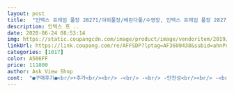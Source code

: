```yaml
---
layout: post 
title:  "인텍스 프레임 풀장 28271/야외풀장/베란다풀/수영장, 인텍스 프레임 풀장 28271:(260X160)" 
description: 인텍스 프 ..
date: 2020-06-24 08:53:14 
img: https://static.coupangcdn.com/image/product/image/vendoritem/2019/03/07/3017222334/f3c1bc3f-826d-45b6-adb0-1592019eae21.jpg 
linkUrl: https://link.coupang.com/re/AFFSDP?lptag=AF3600438&subid=ahnPublicAsk&pageKey=28988522&itemId=110897766&vendorItemId=3028402915&traceid=V0-113-31059878ae2459f4 
categories: [1017] 
color: A566FF 
price: 111800 
author: Ask View Shop 
cont:  "●구매후기●<br/>+추가<br/><br/> -<br/> -<br/> -안전성<br/><br/> -<br/> -<br/> -조립법<br/><br/> -<br/> -<br/> -청소<br/><br/> -<br/> -<br/> -크기<br/>9살 5살 아들 둘이 충분하네요<br/>그래도 좋아요ㅎ<br/>그리고 높이는 많이 낮은편 이에요 저희 골든리트리버 당시 9개월장도 아이였는데 걸어다닐정도 ㅎㅎ 수영하라고 넣어줬더니.<br/>.<br/> 땅밟고 걸어다녀서ㅠㅠ ㅋㅋ 아무튼 잼나게 놀긴 했네요 아들이랑 아들 친구랑 강아지3마리랑 해서 ㅎㅎ<br/>그리고 먼지막이처럼 덮을꺼는 꼭 같이 구매하시거나<br/>그림찾아서 a기둥 b기둥 글자보고 조립하세요ㅎ<br/>기둥에 대고앉아도 흔들림없이 겁나 튼튼해여!<br/>날이 너무뜨거워서ㅎ놀기 딱좋더라구요! 조카들물놀이하고<br/>너무 상세하게 나왔다라고 해야할지.<br/>.<br/>?<br/>너무좋아요!<br/>녹안쓴다 그랬는데 아예 안쓸진 않는거 같아요<br/>다 놀고 좀 냅뒀었는데 분리해보니 파이프 하나가 녹슬어 있더라구요 다른건 거즘 다 괜찮아 보였는데 하나가 유독 녹슬은게 눈에 보일정도 였어요<br/>다 좋아요 생각보단 작은데 다 좋아요 근대 아니 설명서 그 몇줄이 쓰기 어려워서 안보내주시는건가요? 정말 힘들어죽는줄알았네요... <br/> 설명서가없어서 혼자 골똘히 생각후 대충해봤는데 다행이 잘 됐네여.<br/>.<br/>더울시간에 한시간 반동안 난리부루스를쳐서 더위먹고 살타고 얼굴읽고.<br/>.<br/>하하 정말 너무나 힘들었습니다.<br/> 아무튼 구멍은 아직 확인못했어요 물을 채우려다 내가 골로가게생겨서 중단하고 내려와서말입니다.<br/> 옥상에 설치한거라 너무 더울꺼같아서 천막도 구매했네요 ㅎㅎ 아무튼 생각보단 작지만 좋아요 아주 대만족 배송도 무거우셨을텐데 더운날 집문앞까지 잘 배송해주셔서 너무 감사하고요 많이파세요^<br/> -^<br/>다들 놀러오니까 구매하게됬어요!<br/>다들많은 도움되시길 바랍니당ㅎㅎ<br/>덮는게좋은듯 하루하루 물받고 버리실꺼아니라면<br/>돗자리큰거나 텐트밑에 방수그라인드시트나<br/>멀리놀러가는건 애기들데리고 무리기도하고ㅎ<br/>미끄럽지않아서 아쿠아슈즈도 벗기고놀았네욯ㅎㅎ<br/>바다는 조카들도 어린것도있지만 짠물이고 그늘막도 없어서 .<br/>.<br/>ㅜㅜ<br/>설명서 대충 파악하믄 설치는 여자둘이서도 할만큼 쉽네요!<br/>설명서라고해야할지.<br/>.<br/> 작은책자가있는데<br/>섬에살아서 여름휴가시작하면 조카들이며 친구들이며<br/>시골에서 쓰려고 구매했어요<br/>아님 너무 건성이라고해야할지.<br/>.<br/>?<br/>오전에놀고 덮어두고 오후에쓰고ㅎ먼지 낙엽등 안들어가서 더좋았어요<br/>워터파크는 세균덩어리란 말도많고ㅜㅜ섬에사는 핸디캡이 있어서<br/>이제두돌인 애기들부터 큰애들까지 재미나게놀꺼같아여!<br/>일단 햇빛차단하고 마당에설치!  7 월29일 첫개장했습니다ㅎ<br/>저희는 맥주한잔하니 워터파크따로필요없네요ㅎ<br/>저희들중엔 최고무거운사람이 70kg대라서 일단<br/>좀 보기 편하지는않아여 일단 영문이기도하고;;<br/>진짜 물빼는게 좀 높이 있어서 마지막에 불편하긴해여<br/>크기는 더큰거 사고싶었는데 로켓배송에서 품절되서ㅜㅜ<br/>+추가<br/><br/> -<br/> -<br/> -안전성<br/><br/> -<br/> -<br/> -조립법<br/><br/> -<br/> -<br/> -청소<br/><br/> -<br/> -<br/> -크기<br/>9살 5살 아들 둘이 충분하네요<br/>그래도 좋아요ㅎ<br/>그리고 높이는 많이 낮은편 이에요 저희 골든리트리버 당시 9개월장도 아이였는데 걸어다닐정도 ㅎㅎ 수영하라고 넣어줬더니.<br/>.<br/> 땅밟고 걸어다녀서ㅠㅠ ㅋㅋ 아무튼 잼나게 놀긴 했네요 아들이랑 아들 친구랑 강아지3마리랑 해서 ㅎㅎ<br/>그리고 먼지막이처럼 덮을꺼는 꼭 같이 구매하시거나<br/>그림찾아서 a기둥 b기둥 글자보고 조립하세요ㅎ<br/>기둥에 대고앉아도 흔들림없이 겁나 튼튼해여!<br/>날이 너무뜨거워서ㅎ놀기 딱좋더라구요! 조카들물놀이하고<br/>너무 상세하게 나왔다라고 해야할지.<br/>.<br/>?<br/>너무좋아요!<br/>녹안쓴다 그랬는데 아예 안쓸진 않는거 같아요<br/>다 놀고 좀 냅뒀었는데 분리해보니 파이프 하나가 녹슬어 있더라구요 다른건 거즘 다 괜찮아 보였는데 하나가 유독 녹슬은게 눈에 보일정도 였어요<br/>다 좋아요 생각보단 작은데 다 좋아요 근대 아니 설명서 그 몇줄이 쓰기 어려워서 안보내주시는건가요? 정말 힘들어죽는줄알았네요... <br/> 설명서가없어서 혼자 골똘히 생각후 대충해봤는데 다행이 잘 됐네여.<br/>.<br/>더울시간에 한시간 반동안 난리부루스를쳐서 더위먹고 살타고 얼굴읽고.<br/>.<br/>하하 정말 너무나 힘들었습니다.<br/> 아무튼 구멍은 아직 확인못했어요 물을 채우려다 내가 골로가게생겨서 중단하고 내려와서말입니다.<br/> 옥상에 설치한거라 너무 더울꺼같아서 천막도 구매했네요 ㅎㅎ 아무튼 생각보단 작지만 좋아요 아주 대만족 배송도 무거우셨을텐데 더운날 집문앞까지 잘 배송해주셔서 너무 감사하고요 많이파세요^<br/> -^<br/>다들 놀러오니까 구매하게됬어요!<br/>다들많은 도움되시길 바랍니당ㅎㅎ<br/>덮는게좋은듯 하루하루 물받고 버리실꺼아니라면<br/>돗자리큰거나 텐트밑에 방수그라인드시트나<br/>멀리놀러가는건 애기들데리고 무리기도하고ㅎ<br/>미끄럽지않아서 아쿠아슈즈도 벗기고놀았네욯ㅎㅎ<br/>바다는 조카들도 어린것도있지만 짠물이고 그늘막도 없어서 .<br/>.<br/>ㅜㅜ<br/>설명서 대충 파악하믄 설치는 여자둘이서도 할만큼 쉽네요!<br/>설명서라고해야할지.<br/>.<br/> 작은책자가있는데<br/>섬에살아서 여름휴가시작하면 조카들이며 친구들이며<br/>시골에서 쓰려고 구매했어요<br/>아님 너무 건성이라고해야할지.<br/>.<br/>?<br/>오전에놀고 덮어두고 오후에쓰고ㅎ먼지 낙엽등 안들어가서 더좋았어요<br/>워터파크는 세균덩어리란 말도많고ㅜㅜ섬에사는 핸디캡이 있어서<br/>이제두돌인 애기들부터 큰애들까지 재미나게놀꺼같아여!<br/>일단 햇빛차단하고 마당에설치!  7 월29일 첫개장했습니다ㅎ<br/>저희는 맥주한잔하니 워터파크따로필요없네요ㅎ<br/>저희들중엔 최고무거운사람이 70kg대라서 일단<br/>좀 보기 편하지는않아여 일단 영문이기도하고;;<br/>진짜 물빼는게 좀 높이 있어서 마지막에 불편하긴해여<br/>크기는 더큰거 사고싶었는데 로켓배송에서 품절되서ㅜㅜ<br/>" 
---
```

